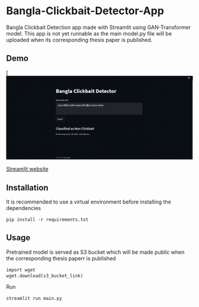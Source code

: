 # Bangla-Clickbait-Detector-App
Bangla Clickbait Detection app made with Streamlit using GAN-Transformer model. This app is not yet runnable as the main model.py file will
be uploaded when its corresponding thesis paper is published.

## Demo
  [![Alt text](https://github.com/MotaharMahtab/Bangla-Clickbait-Detector-App/blob/main/clickbait_detection_demo.gif)

[Streamlit website](https://www.streamlit.io/)

## Installation
It is recommended to use a virtual environment before installing the dependencies
```console
pip install -r requirements.txt
```
## Usage
Pretrained model is served as S3 bucket which will be made public when the corresponding thesis paperr is published
```console
import wget
wget.download(s3_bucket_link)
```
Run
```console
streamlit run main.py
```
